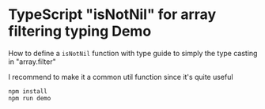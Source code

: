 TypeScript "isNotNil" for array filtering typing Demo
===========================

How to define a `isNotNil` function with type guide to simply the type casting in "array.filter"

I recommend to make it a common util function since it's quite useful

```
npm install
npm run demo
```
